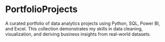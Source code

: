 # PortfolioProjects
A curated portfolio of data analytics projects using Python, SQL, Power BI, and Excel. This collection demonstrates my skills in data cleaning, visualization, and deriving business insights from real-world datasets.
